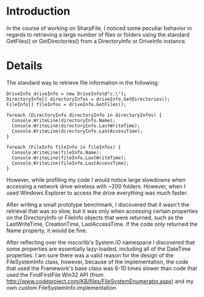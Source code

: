 # Introduction #
In the course of working on SharpFile, I noticed some peculiar behavior in regards to retrieving a large number of files or folders using the standard GetFiles() or GetDirectories() from a DirectoryInfo or DriveInfo instance.

# Details #
The standard way to retrieve file information in the following:

```
DriveInfo driveInfo = new DriveInfo(@"c:\");
DirectoryInfo[] directoryInfos = driveInfo.GetDirectories();
FileInfo[] fileInfos = driveInfo.GetFiles();

foreach (DirectoryInfo directoryInfo in directoryInfos) {
  Console.WriteLine(directoryInfo.Name);
  Console.WriteLine(directoryInfo.LastWriteTime);
  Console.WriteLine(directoryInfo.LastAccessTime);
}

foreach (FileInfo fileInfo in fileInfos) {
  Console.WriteLine(fileInfo.Name);
  Console.WriteLine(fileInfo.LastWriteTime);
  Console.WriteLine(fileInfo.LastAccessTime);
}
```

However, while profiling my code I would notice large slowdowns when accessing a network drive wireless with ~200 folders. However, when I used Windows Explorer to access the drive everything was much faster.

After writing a small prototype benchmark, I discovered that it wasn't the retrieval that was so slow, but it was only when accessing certain properties on the DirectoryInfo or FileInfo objects that were returned, such as the LastWriteTime, CreationTime, LastAccessTime. If the code only returned the Name property, it would be fine.

After reflecting over the mscorlib's System.IO namespace I discovered that some properties are essentially lazy-loaded, including all of the DateTime properties. I am sure there was a valid reason for the design of the FileSystemInfo class, however, because of the implementation, the code that used the Framework's base class was 6-10 times slower than code that used the FindFirstFile Win32 API (from http://www.codeproject.com/KB/files/FileSystemEnumerator.aspx) and my own custom FileSystemInfo implementation.